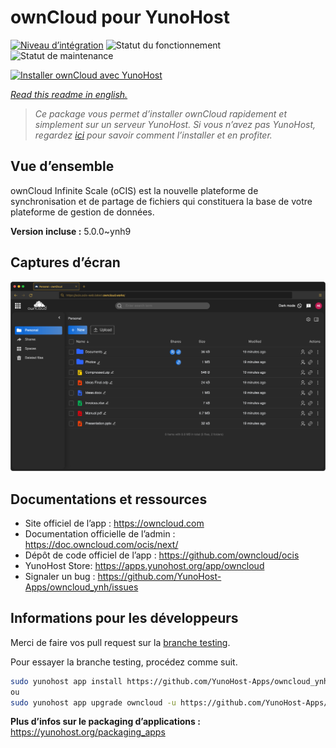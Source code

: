<!--
N.B.: This README was automatically generated by https://github.com/YunoHost/apps/tree/master/tools/readme_generator
It shall NOT be edited by hand.
-->

# ownCloud pour YunoHost

[![Niveau d’intégration](https://dash.yunohost.org/integration/owncloud.svg)](https://dash.yunohost.org/appci/app/owncloud) ![Statut du fonctionnement](https://ci-apps.yunohost.org/ci/badges/owncloud.status.svg) ![Statut de maintenance](https://ci-apps.yunohost.org/ci/badges/owncloud.maintain.svg)

[![Installer ownCloud avec YunoHost](https://install-app.yunohost.org/install-with-yunohost.svg)](https://install-app.yunohost.org/?app=owncloud)

*[Read this readme in english.](./README.md)*

> *Ce package vous permet d’installer ownCloud rapidement et simplement sur un serveur YunoHost.
Si vous n’avez pas YunoHost, regardez [ici](https://yunohost.org/#/install) pour savoir comment l’installer et en profiter.*

## Vue d’ensemble

ownCloud Infinite Scale (oCIS) est la nouvelle plateforme de synchronisation et de partage de fichiers qui constituera la base de votre plateforme de gestion de données.


**Version incluse :** 5.0.0~ynh9

## Captures d’écran

![Capture d’écran de ownCloud](./doc/screenshots/screenshot.png)

## Documentations et ressources

* Site officiel de l’app : <https://owncloud.com>
* Documentation officielle de l’admin : <https://doc.owncloud.com/ocis/next/>
* Dépôt de code officiel de l’app : <https://github.com/owncloud/ocis>
* YunoHost Store: <https://apps.yunohost.org/app/owncloud>
* Signaler un bug : <https://github.com/YunoHost-Apps/owncloud_ynh/issues>

## Informations pour les développeurs

Merci de faire vos pull request sur la [branche testing](https://github.com/YunoHost-Apps/owncloud_ynh/tree/testing).

Pour essayer la branche testing, procédez comme suit.

``` bash
sudo yunohost app install https://github.com/YunoHost-Apps/owncloud_ynh/tree/testing --debug
ou
sudo yunohost app upgrade owncloud -u https://github.com/YunoHost-Apps/owncloud_ynh/tree/testing --debug
```

**Plus d’infos sur le packaging d’applications :** <https://yunohost.org/packaging_apps>